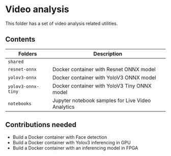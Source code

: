 # Video analysis

This folder has a set of video analysis related utilities.

## Contents

| Folders              | Description                                         |
|----------------------|-----------------------------------------------------|
| `shared`             |                                                     |
| `resnet-onnx`        | Docker container with Resnet ONNX model             |
| `yolov3-onnx`        | Docker container with YoloV3 ONNX model             |
| `yolov3-onnx-tiny`   | Docker container with YoloV3 Tiny ONNX model        |
| `notebooks`          | Jupyter notebook samples for Live Video Analytics   |


## Contributions needed
- Build a Docker container with Face detection 
- Build a Docker container with Yolov3 inferencing in GPU
- Build a Docker container with an inferencing model in FPGA
